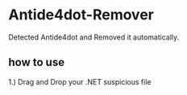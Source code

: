 # Antide4dot-Remover
Detected Antide4dot and Removed it automatically.

## how to use
1.) Drag and Drop your .NET suspicious file 
